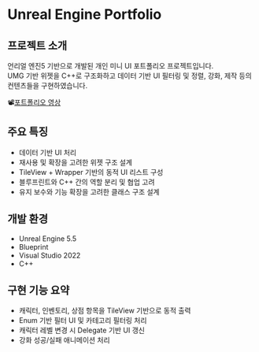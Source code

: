 # Unreal Engine Portfolio

## 프로젝트 소개  
언리얼 엔진5 기반으로 개발된 개인 미니 UI 포트폴리오 프로젝트입니다.  
UMG 기반 위젯을 C++로 구조화하고 데이터 기반 UI 필터링 및 정렬, 강화, 제작 등의 컨텐츠들을 구현하였습니다.  

📽[포트폴리오 영상](https://www.youtube.com/watch?v=6dWpDaXHGjc&feature=youtu.be)

## 주요 특징  
- 데이터 기반 UI 처리  
- 재사용 및 확장을 고려한 위젯 구조 설계  
- TileView + Wrapper 기반의 동적 UI 리스트 구성  
- 블루프린트와 C++ 간의 역할 분리 및 협업 고려
- 유지 보수와 기능 확장을 고려한 클래스 구조 설계  

## 개발 환경
- Unreal Engine 5.5
- Blueprint
- Visual Studio 2022
- C++

## 구현 기능 요약
- 캐릭터, 인벤토리, 상점 항목을 TileView 기반으로 동적 출력
- Enum 기반 필터 UI 및 카테고리 필터링 처리
- 캐릭터 레벨 변경 시 Delegate 기반 UI 갱신
- 강화 성공/실패 애니메이션 처리
